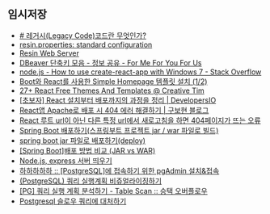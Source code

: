 
## 임시저장

- [# 레거시(Legacy Code)코드란 무엇인가?](https://yenbook.tistory.com/m/57)
- [resin.properties: standard configuration](https://www.caucho.com/resin-4.0/admin/config-resin-properties.xtp)
- [Resin Web Server](http://w.vizenmedical.com/resin-doc/install/httpd.xtp)
- [DBeaver 단축키 모음 - 정보 공유 - For Me For You For Us](https://meyouus.tistory.com/52)
- [node.js - How to use create-react-app with Windows 7 - Stack Overflow](https://stackoverflow.com/questions/70380801/how-to-use-create-react-app-with-windows-7)
- [Boot와 React를 사용한 Simple Homepage 템플릿 설치 (1/2)](https://offbyone.tistory.com/450)
- [27+ React Free Themes And Templates @ Creative Tim](https://www.creative-tim.com/templates/react-free)
- [[초보자] React 설치부터 배포까지의 과정을 정리 | DevelopersIO](https://dev.classmethod.jp/articles/the-process-from-installing-react-to-distributing-it/)
- [React앱 Apache로 배포 시 404 에러 해결하기 | 구보현 블로그](https://bohyeon-n.github.io/deploy/web/react_apache_error.html)
- [React 루트 url이 아닌 다른 특정 url에서 새로고침을 하면 404페이지가 뜨는 오류](https://eoghks0521.tistory.com/m/entry/React-%EB%A3%A8%ED%8A%B8-url%EC%9D%B4-%EC%95%84%EB%8B%8C-%EB%8B%A4%EB%A5%B8-%ED%8A%B9%EC%A0%95-url%EC%97%90%EC%84%9C-%EC%83%88%EB%A1%9C%EA%B3%A0%EC%B9%A8%EC%9D%84-%ED%95%98%EB%A9%B4-404%ED%8E%98%EC%9D%B4%EC%A7%80%EA%B0%80-%EB%9C%A8%EB%8A%94-%EC%98%A4%EB%A5%98)
- [Spring Boot 배포하기(스프링부트 프로젝트 jar / war 파일로 빌드)](https://binit.tistory.com/25)
- [spring boot jar 파일로 배포하기(deploy)](https://www.leafcats.com/178)
- [[Spring Boot]배포 방법 비교 (JAR vs WAR)](https://hye0-log.tistory.com/m/27)
- [Node.js, express 서버 띄우기](https://velog.io/@decody/Node.js-Express-)
- [하하하하하 :: [PostgreSQL]에 접속하기 위한 pgAdmin 설치&접속](https://forgiveall.tistory.com/180)
- [(PostgreSQL) 쿼리 실행계획 비쥬얼라이징하기](https://americanopeople.tistory.com/307)
- [[PG] 쿼리 실행 계획 분석하기 - Table Scan :: 승택 오버플로우](https://seungtaek-overflow.tistory.com/5)
- [Postgresql 슬로우 쿼리에 대처하기](https://velog.io/@jwpark06/Postgresql-%EC%8A%AC%EB%A1%9C%EC%9A%B0-%EC%BF%BC%EB%A6%AC%EC%97%90-%EB%8C%80%EC%B2%98%ED%95%98%EA%B8%B0)




